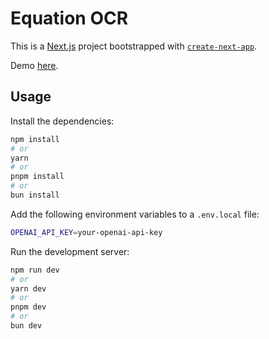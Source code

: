 # Equation OCR

This is a [Next.js](https://nextjs.org/) project bootstrapped with [`create-next-app`](https://github.com/vercel/next.js/tree/canary/packages/create-next-app). 

Demo [here](https://equation-ocr-app.vercel.app/).

## Usage

Install the dependencies:

```bash
npm install
# or
yarn
# or
pnpm install
# or
bun install
```

Add the following environment variables to a `.env.local` file:

```bash
OPENAI_API_KEY=your-openai-api-key
```

Run the development server:

```bash
npm run dev
# or
yarn dev
# or
pnpm dev
# or
bun dev
```

